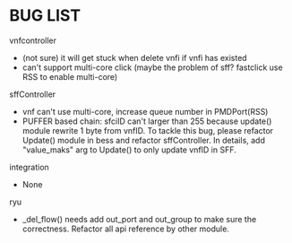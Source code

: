 # BUG LIST

vnfcontroller
* (not sure) it will get stuck when delete vnfi if vnfi has existed
* can't support multi-core click (maybe the problem of sff? fastclick use RSS to enable multi-core)

sffController
* vnf can't use multi-core, increase queue number in PMDPort(RSS)
* PUFFER based chain: sfciID can't larger than 255 because update() module rewrite 1 byte from vnfID.
To tackle this bug, please refactor Update() module in bess and refactor sffController.
In details, add "value_maks" arg to Update() to only update vnfID in SFF. 

integration
* None

ryu
* _del_flow() needs add out_port and out_group to make sure the correctness. Refactor all api reference by other module.
